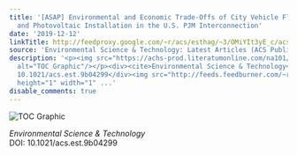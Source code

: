 ```yaml
---
title: '[ASAP] Environmental and Economic Trade-Offs of City Vehicle Fleet Electrification
  and Photovoltaic Installation in the U.S. PJM Interconnection'
date: '2019-12-12'
linkTitle: http://feedproxy.google.com/~r/acs/esthag/~3/OMiYIt3yE_c/acs.est.9b04299
source: 'Environmental Science & Technology: Latest Articles (ACS Publications)'
description: '<p><img src="https://achs-prod.literatumonline.com/na101/home/literatum/publisher/achs/journals/content/esthag/0/esthag.ahead-of-print/acs.est.9b04299/20191211/images/medium/es9b04299_0005.gif"
  alt="TOC Graphic"/></p><div><cite>Environmental Science & Technology</cite></div><div>DOI:
  10.1021/acs.est.9b04299</div><img src="http://feeds.feedburner.com/~r/acs/esthag/~4/OMiYIt3yE_c"
  height="1" width="1" ...'
disable_comments: true
---
```

<p><img src="https://achs-prod.literatumonline.com/na101/home/literatum/publisher/achs/journals/content/esthag/0/esthag.ahead-of-print/acs.est.9b04299/20191211/images/medium/es9b04299_0005.gif" alt="TOC Graphic"/></p><div><cite>Environmental Science & Technology</cite></div><div>DOI: 10.1021/acs.est.9b04299</div><img src="http://feeds.feedburner.com/~r/acs/esthag/~4/OMiYIt3yE_c" height="1" width="1" ...